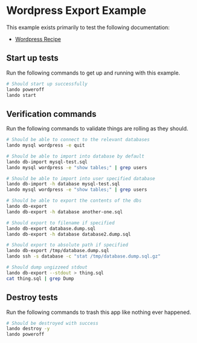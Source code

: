 # Wordpress Export Example

This example exists primarily to test the following documentation:

* [Wordpress Recipe](https://docs.lando.dev/wordpress/tooling.html#importing-your-database)

Start up tests
--------------

Run the following commands to get up and running with this example.

```bash
# Should start up successfully
lando poweroff
lando start
```

Verification commands
---------------------

Run the following commands to validate things are rolling as they should.

```bash
# Should be able to connect to the relevant databases
lando mysql wordpress -e quit

# Should be able to import into database by default
lando db-import mysql-test.sql
lando mysql wordpress -e "show tables;" | grep users

# Should be able to import into user specified database
lando db-import -h database mysql-test.sql
lando mysql wordpress -e "show tables;" | grep users

# Should be able to export the contents of the dbs
lando db-export
lando db-export -h database another-one.sql

# Should export to filename if specified
lando db-export database.dump.sql
lando db-export -h database database2.dump.sql

# Should export to absolute path if specified
lando db-export /tmp/database.dump.sql
lando ssh -s database -c "stat /tmp/database.dump.sql.gz"

# Should dump ungizzeed stdout
lando db-export --stdout > thing.sql
cat thing.sql | grep Dump
```

Destroy tests
-------------

Run the following commands to trash this app like nothing ever happened.

```bash
# Should be destroyed with success
lando destroy -y
lando poweroff
```
